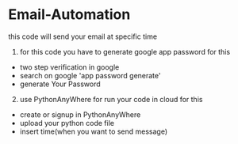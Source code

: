 # Email-Automation
this code will send your email at specific time

1. for this code you have to generate google app password for this
- two step verification in google
- search on google 'app password generate'
- generate Your Password

2. use PythonAnyWhere for run your code in cloud for this
- create or signup in PythonAnyWhere
- upload your python code file
- insert time(when you want to send message)
 
